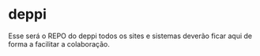 # deppi
Esse será o REPO do deppi todos os sites e sistemas deverão ficar aqui de forma a facilitar a colaboração.
